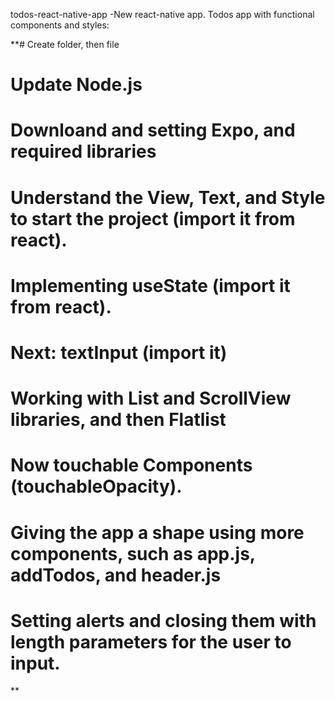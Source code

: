  todos-react-native-app
-New react-native app. Todos app with functional components and styles:

**# Create folder, then file

# Update Node.js

# Downloand and setting Expo, and required libraries

# Understand the View, Text, and Style to start the project (import it from react).

# Implementing useState (import it from react).

# Next: textInput (import it)

# Working with List and ScrollView libraries, and then Flatlist

#  Now touchable Components (touchableOpacity).

# Giving the app a shape using more components, such as app.js, addTodos, and header.js

# Setting alerts and closing them with length parameters for the user to input.
**
